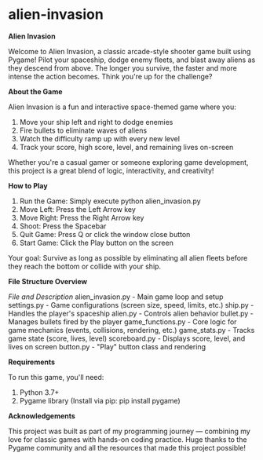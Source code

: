 # alien-invasion
**Alien Invasion**

Welcome to Alien Invasion, a classic arcade-style shooter game built using Pygame!
Pilot your spaceship, dodge enemy fleets, and blast away aliens as they descend from above. The longer you survive, the faster and more intense the action becomes. Think you're up for the challenge?

**About the Game**

Alien Invasion is a fun and interactive space-themed game where you:
  1. Move your ship left and right to dodge enemies
  2. Fire bullets to eliminate waves of aliens
  3. Watch the difficulty ramp up with every new level
  4. Track your score, high score, level, and remaining lives on-screen

Whether you're a casual gamer or someone exploring game development, this project is a great blend of logic, interactivity, and creativity!

**How to Play**
   
   1. Run the Game: Simply execute python alien_invasion.py
   2. Move Left: Press the Left Arrow key
   3. Move Right: Press the Right Arrow key
   4. Shoot: Press the Spacebar
   5. Quit Game: Press Q or click the window close button
   6. Start Game: Click the Play button on the screen

Your goal: Survive as long as possible by eliminating all alien fleets before they reach the bottom or collide with your ship.

**File Structure Overview**

_File and Description_
alien_invasion.py	- Main game loop and setup
settings.py	- Game configurations (screen size, speed, limits, etc.)
ship.py	- Handles the player's spaceship
alien.py	- Controls alien behavior
bullet.py	- Manages bullets fired by the player
game_functions.py	- Core logic for game mechanics (events, collisions, rendering, etc.)
game_stats.py	- Tracks game state (score, lives, level)
scoreboard.py	- Displays score, level, and lives on screen
button.py	- "Play" button class and rendering

**Requirements**

To run this game, you'll need:
  1. Python 3.7+
  2. Pygame library (Install via pip: pip install pygame)

**Acknowledgements**

This project was built as part of my programming journey — combining my love for classic games with hands-on coding practice. Huge thanks to the Pygame community and all the resources that made this project possible!

